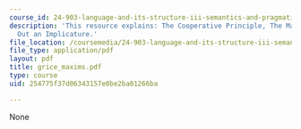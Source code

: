 ```yaml
---
course_id: 24-903-language-and-its-structure-iii-semantics-and-pragmatics-spring-2005
description: 'This resource explains: The Cooperative Principle, The Maxims, and Working
  Out an Implicature.'
file_location: /coursemedia/24-903-language-and-its-structure-iii-semantics-and-pragmatics-spring-2005/254775f37d06343157e0be2ba01266ba_grice_maxims.pdf
file_type: application/pdf
layout: pdf
title: grice_maxims.pdf
type: course
uid: 254775f37d06343157e0be2ba01266ba

---
```

None